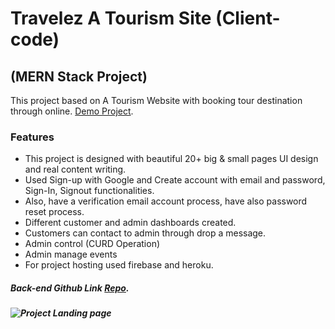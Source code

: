 # Travelez A Tourism Site (Client-code)

## (MERN Stack Project)

This project based on A Tourism Website with booking tour destination through online. [Demo Project](https://travelez-c91e7.web.app/).

### Features

- This project is designed with beautiful 20+ big & small pages UI design and real content writing.
- Used Sign-up with Google and Create account with email and password, Sign-In, Signout functionalities.
- Also, have a verification email account process, have also password reset process.
- Different customer and admin dashboards created.
- Customers can contact to admin through drop a message.
- Admin control (CURD Operation)
- Admin manage events
- For project hosting used firebase and heroku.

##### Back-end Github Link [Repo](https://github.com/RahulGhosh305/travelez-server).

##### ![Project Landing page](https://i.ibb.co/6128K0L/travelex-Home.png)
